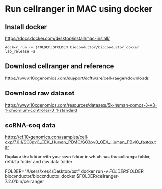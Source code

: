 # Run cellranger in MAC using docker

## Install docker

https://docs.docker.com/desktop/install/mac-install/

```
docker run -v $FOLDER:$FOLDER bioconductor/bioconductor_docker lsb_release -a
```

## Download cellranger and reference 

https://www.10xgenomics.com/support/software/cell-ranger/downloads

## Download raw dataset

https://www.10xgenomics.com/resources/datasets/5k-human-pbmcs-3-v3-1-chromium-controller-3-1-standard

## scRNA-seq data
https://cf.10xgenomics.com/samples/cell-exp/7.0.1/SC3pv3_GEX_Human_PBMC/SC3pv3_GEX_Human_PBMC_fastqs.tar  

Replace the folder with your own folder in which has the cellrange folder, refdata folder and raw data folder

FOLDER="/Users/xies4/Desktop/opt"
docker run -v $FOLDER:$FOLDER bioconductor/bioconductor_docker $FOLDER/cellranger-7.2.0/bin/cellranger
